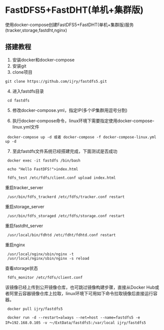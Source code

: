 # FastDFS5+FastDHT(单机+集群版)
使用docker-compose创建FastDFS5+FastDHT(单机+集群版)服务(tracker,storage,fastdht,nginx)
## 搭建教程
1. 安装docker和docker-compose  
2. 安装git    
3. clone项目    
 ```
 git clone https://github.com/ijry/fastdfs5.git 
 ```    
4. 进入fastdfs目录  
```
 cd fastdfs
```   
5. 修改docker-compose.yml，指定IP(多个IP集群用逗号分割)

6. 执行docker-compose命令，linux环境下需要指定使用docker-compose-linux.yml文件
```
 docker-compose up -d 或者 docker-compose -f docker-compose-linux.yml up -d
```
7. 至此fastdfs文件系统已经搭建完成，下面测试是否成功
```
 docker exec -it fastdfs /bin/bash 

 echo "Hello FastDFS!">index.html

 fdfs_test /etc/fdfs/client.conf upload index.html
```      

 重启tracker_server
```
 /usr/bin/fdfs_trackerd /etc/fdfs/tracker.conf restart
```
 重启storage_server
```
 /usr/bin/fdfs_storaged /etc/fdfs/storage.conf restart
```
 重启fastdht_server
```
 /usr/local/bin/fdhtd /etc/fdht/fdhtd.conf restart
```
 重启nginx
```
 /usr/local/nginx/sbin/nginx -t
 /usr/local/nginx/sbin/nginx -s reload
```
 查看storage状态
```
 fdfs_monitor /etc/fdfs/client.conf
```
 该镜像已经上传到公开镜像仓库，也可跳过镜像构建步骤，直接从Docker Hub或者阿里云容器镜像仓库上拉取，linux环境下可用如下命令拉取镜像后直接运行容器。
```
 docker pull ijry/fastdfs5

 docker run -d --restart=always --net=host --name=fastdfs5 -e IP=192.168.0.105 -v ～/ExtData/fastdfs5:/var/local ijry/fastdfs5
```